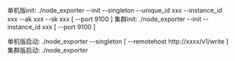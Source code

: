 单机版init: ./node_exporter --init --singleton --unique_id xxx --instance_id xxx  --ak xxx --sk xxx [ --port 9100 ]
集群init: ./node_exporter --init --instance_id xxx [ --port 9100 ]

单机版启动: ./node_exporter --singleton [ --remotehost http://xxxx/v1/write ]
集群版启动: ./node_exporter
